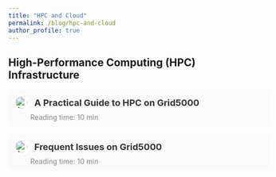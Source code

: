 ```yaml
---
title: "HPC and Cloud"
permalink: /blog/hpc-and-cloud
author_profile: true
---
```


## High-Performance Computing (HPC) Infrastructure

<div style="width: 100%; background-color: #fafafa; border-radius: 8px; padding: 10px; margin-top: 15px; display: flex; flex-direction: column; align-items: flex-start;">
  <a href="{{ site.baseurl }}/blog/hpc-and-cloud/a-practical-guide-to-hpc-on-grid5000" 
     style="text-decoration: none; color: inherit; display: flex; flex-direction: column; width: 100%;">
    <div style="display: flex; align-items: center;">
      <img src="{{ site.baseurl }}/files/blog/speech-and-language-processing-.jpg" alt="Article Icon" style="width: 24px; height: 24px; margin-right: 10px; border-radius: 50%; background-color: #fff; padding: 4px;">
      <span style="font-size: 18px; font-weight: bold; color: #333;">A Practical Guide to HPC on Grid5000</span>
    </div>
    <div style="font-size: 14px; color: #888; margin-top: 5px; margin-left: 34px;">Reading time: 10 min</div>
  </a>
</div>

<div style="width: 100%; background-color: #fafafa; border-radius: 8px; padding: 10px; margin-top: 15px; display: flex; flex-direction: column; align-items: flex-start;">
  <a href="{{ site.baseurl }}/blog/hpc-and-cloud/frequent-issues" 
     style="text-decoration: none; color: inherit; display: flex; flex-direction: column; width: 100%;">
    <div style="display: flex; align-items: center;">
      <img src="{{ site.baseurl }}/files/blog/speech-and-language-processing-.jpg" alt="Article Icon" style="width: 24px; height: 24px; margin-right: 10px; border-radius: 50%; background-color: #fff; padding: 4px;">
      <span style="font-size: 18px; font-weight: bold; color: #333;">Frequent Issues on Grid5000</span>
    </div>
    <div style="font-size: 14px; color: #888; margin-top: 5px; margin-left: 34px;">Reading time: 10 min</div>
  </a>
</div>

<!-- <div style="width: 100%; background-color: #fafafa; border-radius: 8px; padding: 10px; margin-top: 15px; display: flex; flex-direction: column; align-items: flex-start;">
  <a href="" 
     style="text-decoration: none; color: inherit; display: flex; flex-direction: column; width: 100%;">
    <div style="display: flex; align-items: center;">
      <img src="{{ site.baseurl }}/files/blog/speech-and-language-processing-.jpg" alt="Article Icon" style="width: 24px; height: 24px; margin-right: 10px; border-radius: 50%; background-color: #fff; padding: 4px;">
      <span style="font-size: 18px; font-weight: bold; color: #333;">Understanding Signal Normalizations</span>
    </div>
    <div style="font-size: 14px; color: #888; margin-top: 5px; margin-left: 34px;">Reading time: 10 min</div>
  </a>
</div>

<div style="width: 100%; background-color: #fafafa; border-radius: 8px; padding: 10px; margin-top: 15px; display: flex; flex-direction: column; align-items: flex-start;">
  <a href="" 
     style="text-decoration: none; color: inherit; display: flex; flex-direction: column; width: 100%;">
    <div style="display: flex; align-items: center;">
      <img src="{{ site.baseurl }}/files/blog/speech-and-language-processing-.jpg" alt="Article Icon" style="width: 24px; height: 24px; margin-right: 10px; border-radius: 50%; background-color: #fff; padding: 4px;">
      <span style="font-size: 18px; font-weight: bold; color: #333;">How the FFT Transforms Audio Signals?</span>
    </div>
    <div style="font-size: 14px; color: #888; margin-top: 5px; margin-left: 34px;">Reading time: 10 min</div>
  </a>
</div>

<div style="width: 100%; background-color: #fafafa; border-radius: 8px; padding: 10px; margin-top: 15px; display: flex; flex-direction: column; align-items: flex-start;">
  <a href="" 
     style="text-decoration: none; color: inherit; display: flex; flex-direction: column; width: 100%;">
    <div style="display: flex; align-items: center;">
      <img src="{{ site.baseurl }}/files/blog/speech-and-language-processing-.jpg" alt="Article Icon" style="width: 24px; height: 24px; margin-right: 10px; border-radius: 50%; background-color: #fff; padding: 4px;">
      <span style="font-size: 18px; font-weight: bold; color: #333;">STFT Essentials: Analyzing Signals in Time and Frequency</span>
    </div>
    <div style="font-size: 14px; color: #888; margin-top: 5px; margin-left: 34px;">Reading time: 10 min</div>
  </a>
</div>

<div style="width: 100%; background-color: #fafafa; border-radius: 8px; padding: 10px; margin-top: 15px; display: flex; flex-direction: column; align-items: flex-start;">
  <a href="" 
     style="text-decoration: none; color: inherit; display: flex; flex-direction: column; width: 100%;">
    <div style="display: flex; align-items: center;">
      <img src="{{ site.baseurl }}/files/blog/speech-and-language-processing-.jpg" alt="Article Icon" style="width: 24px; height: 24px; margin-right: 10px; border-radius: 50%; background-color: #fff; padding: 4px;">
      <span style="font-size: 18px; font-weight: bold; color: #333;">How Windowing Transforms Signal Analysis?</span>
    </div>
    <div style="font-size: 14px; color: #888; margin-top: 5px; margin-left: 34px;">Reading time: 10 min</div>
  </a>
</div>

## Speech Enhancement

<div style="width: 100%; background-color: #fafafa; border-radius: 8px; padding: 10px; margin-top: 15px; display: flex; flex-direction: column; align-items: flex-start;">
  <a href="{{ site.baseurl }}/blog/speech-and-language-processing/creating-a-mixture" 
     style="text-decoration: none; color: inherit; display: flex; flex-direction: column; width: 100%;">
    <div style="display: flex; align-items: center;">
      <img src="{{ site.baseurl }}/files/blog/speech-and-language-processing-.jpg" alt="Article Icon" style="width: 24px; height: 24px; margin-right: 10px; border-radius: 50%; background-color: #fff; padding: 4px;">
      <span style="font-size: 18px; font-weight: bold; color: #333;">How to Create a Multichannel Mixture of Speech and Noise?</span>
    </div>
    <div style="font-size: 14px; color: #888; margin-top: 5px; margin-left: 34px;">Reading time: 10 min</div>
  </a>
</div>

<div style="width: 100%; background-color: #fafafa; border-radius: 8px; padding: 10px; margin-top: 15px; display: flex; flex-direction: column; align-items: flex-start;">
  <a href="" 
     style="text-decoration: none; color: inherit; display: flex; flex-direction: column; width: 100%;">
    <div style="display: flex; align-items: center;">
      <img src="{{ site.baseurl }}/files/blog/speech-and-language-processing-.jpg" alt="Article Icon" style="width: 24px; height: 24px; margin-right: 10px; border-radius: 50%; background-color: #fff; padding: 4px;">
      <span style="font-size: 18px; font-weight: bold; color: #333;">Measuring Interference, Artifacts, and Distortions</span>
    </div>
    <div style="font-size: 14px; color: #888; margin-top: 5px; margin-left: 34px;">Reading time: 10 min</div>
  </a>
</div>
 -->
